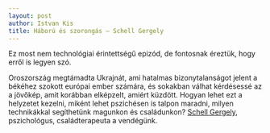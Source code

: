 ```yaml
---
layout: post
author: Istvan Kis
title: Háború és szorongás – Schell Gergely
---
```


Ez most nem technológiai érintettségű epizód, de fontosnak éreztük, hogy erről is legyen szó.

Oroszország megtámadta Ukrajnát, ami hatalmas bizonytalanságot jelent a békéhez szokott európai ember számára, és sokakban válhat kérdésessé az a jövőkép, amit korábban elképzelt, amiért küzdött. Hogyan lehet ezt a helyzetet kezelni, miként lehet pszichésen is talpon maradni, milyen technikákkal segíthetünk magunkon és családunkon? [Schell Gergely](https://www.facebook.com/schellgergely/), pszichológus, családterapeuta a vendégünk.
